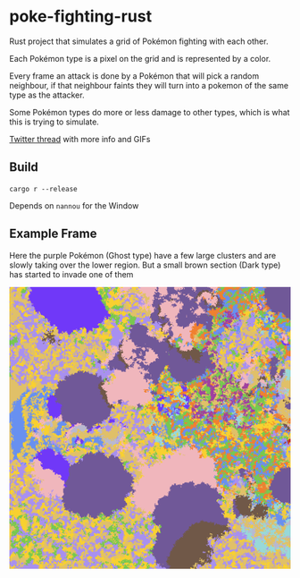 # poke-fighting-rust

Rust project that simulates a grid of Pokémon fighting with each other.

Each Pokémon type is a pixel on the grid and is represented by a color.

Every frame an attack is done by a Pokémon that will pick a random neighbour, 
if that neighbour faints they will turn into a pokemon of the same type as the attacker.

Some Pokémon types do more or less damage to other types, which is what this is trying to simulate.

[Twitter thread](https://twitter.com/olafurw/status/1522273899441967104) with more info and GIFs

## Build

```
cargo r --release
```

Depends on `nannou` for the Window

## Example Frame

Here the purple Pokémon (Ghost type) have a few large clusters and are slowly taking over the lower region.
But a small brown section (Dark type) has started to invade one of them

![preview](preview.png)
